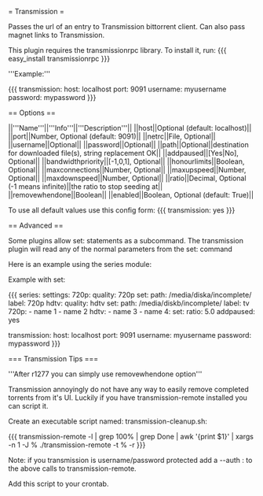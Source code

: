 = Transmission =

Passes the url of an entry to Transmission bittorrent client. Can also pass magnet links to Transmission.

This plugin requires the transmissionrpc library. To install it, run:
{{{
easy_install transmissionrpc
}}}

'''Example:'''

{{{
transmission:
  host: localhost
  port: 9091
  username: myusername
  password: mypassword
}}}

== Options ==

||'''Name'''||'''Info'''||'''Description'''||
||host||Optional (default: localhost)||
||port||Number, Optional (default: 9091)||
||netrc||File, Optional||
||username||Optional||
||password||Optional||
||path||Optional||destination for downloaded file(s), string replacement OK||
||addpaused||[Yes|No], Optional||
||bandwidthpriority||[-1,0,1], Optional||
||honourlimits||Boolean, Optional||
||maxconnections||Number, Optional||
||maxupspeed||Number, Optional||
||maxdownspeed||Number, Optional||
||ratio||Decimal, Optional (-1 means infinite)||the ratio to stop seeding at||
||removewhendone||Boolean||
||enabled||Boolean, Optional (default: True)||

To use all default values use this config form:
{{{
transmission: yes
}}}

== Advanced ==

Some plugins allow set: statements as a subcommand.
The transmission plugin will read any of the normal parameters from the set: command

Here is an example using the series module:

Example with set:

{{{
series:
  settings:
    720p:
      quality: 720p
      set:
        path: /media/diska/incomplete/
        label: 720p
    hdtv:
      quality: hdtv
      set:
        path: /media/diskb/incomplete/
        label: tv
  720p:
    - name 1
    - name 2
  hdtv:
    - name 3
    - name 4:
        set:
          ratio: 5.0
          addpaused: yes

transmission:
  host: localhost
  port: 9091
  username: myusername
  password: mypassword
}}}

=== Transmission Tips ===

'''After r1277 you can simply use removewhendone option'''

Transmission annoyingly do not have any way to easily remove completed torrents from it's UI.
Luckily if you have transmission-remote installed you can script it.

Create an executable script named: transmission-cleanup.sh:

{{{
transmission-remote -l  | grep 100% | grep Done | awk '{print $1}' | xargs -n 1 -J % ./transmission-remote -t % -r
}}}

Note: if you transmission is username/password protected add a --auth <user>:<password> to the above calls to transmission-remote.

Add this script to your crontab.